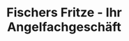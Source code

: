 ---
title: "Fischers Fritze - Ihr Angelfachgeschäft"
url: /berlin/fischers-fritze-ihr-angelfachgeschaeft/
shop: Angeln
---